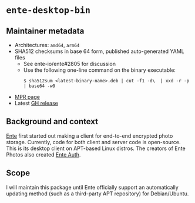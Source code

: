 # `ente-desktop-bin`
## Maintainer metadata
* Architectures: `amd64`, `arm64`
* SHA512 checksums in base 64 form, published auto-generated YAML files
    * See ente-io/ente#2805 for discussion
    * Use the following one-line command on the binary executable:
      ```
      $ sha512sum <latest-binary-name>.deb | cut -f1 -d\  | xxd -r -p | base64 -w0
      ```
* [MPR page](https://mpr.makedeb.org/packages/ente-desktop-bin)
* Latest [GH release](https://github.com/ente-io/photos-desktop/releases/latest)

## Background and context
[Ente](https://ente.io/) first started out making a client for end-to-end
encrypted photo storage.  Currently, code for both client and server code is
open-source.  This is its desktop client on APT-based Linux distros.  The
creators of Ente Photos also created [Ente Auth](https://ente.io/auth/).

## Scope
I will maintain this package until Ente officially support an automatically
updating method (such as a third-party APT repository) for Debian/Ubuntu.


